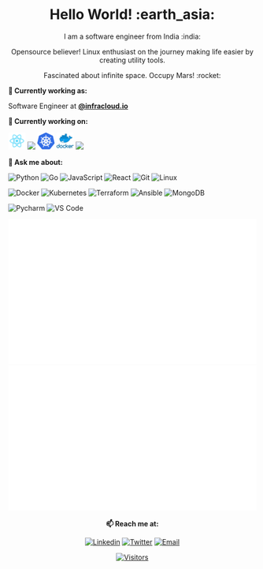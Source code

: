 <h1 align= "center"><b>Hello World! :earth_asia:</b></h1>

<p align="center">
I am a software engineer from India :india: 
</p>

<p align="center">
Opensource believer! Linux enthusiast on the journey making life easier by creating utility tools.
</p>

<p align="center">
Fascinated about infinite space. Occupy Mars! :rocket:
</p>

**💼 Currently working as:**

Software Engineer at <a href="https://www.infracloud.io/" target="_blank"><b>@infracloud.io</b></a>

**🌱 Currently working on:**

<code><a href="https://reactjs.org/" target="_blank"><img height="35" src="https://raw.githubusercontent.com/github/explore/80688e429a7d4ef2fca1e82350fe8e3517d3494d/topics/react/react.png"></a></code>
<code><a href="https://go.dev/" target="_blank"><img height="35" src="https://www.vectorlogo.zone/logos/golang/golang-icon.svg"></a></code>
<code><a href="https://kubernetes.io/" target="_blank"><img height="35" src="https://raw.githubusercontent.com/github/explore/80688e429a7d4ef2fca1e82350fe8e3517d3494d/topics/kubernetes/kubernetes.png"></a></code>
<code><a href="https://www.docker.com/" target="_blank"><img height="35" src="https://raw.githubusercontent.com/github/explore/80688e429a7d4ef2fca1e82350fe8e3517d3494d/topics/docker/docker.png"></a></code>
<code><a href="https://microservices.io/" target="_blank"><img height="35" src="https://comunytek.com/wp-content/uploads/2017/03/Microservices.png"></a></code>

**💬 Ask me about:**

![Python](https://img.shields.io/badge/Python-3776AB?style=flat-square&logo=Python&logoColor=white)
![Go](https://img.shields.io/badge/Golang-007d9c?style=flat-square&logo=Go&logoColor=white)
![JavaScript](https://img.shields.io/badge/JavaScript-F7DF1E?style=flat-square&logo=JavaScript&logoColor=white)
![React](https://img.shields.io/badge/React-61dafb?style=flat-square&logo=React&logoColor=white)
![Git](https://img.shields.io/badge/Git-F05032?style=flat-square&logo=Git&logoColor=white)
![Linux](https://img.shields.io/badge/Linux-black?style=flat-square&logo=Linux&logoColor=white)

![Docker](https://img.shields.io/badge/Docker-047adc?style=flat-square&logo=Docker&logoColor=white)
![Kubernetes](https://img.shields.io/badge/Kubernetes-047adc?style=flat-square&logo=Kubernetes&logoColor=white)
![Terraform](https://img.shields.io/badge/Terraform-8040c9?style=flat-square&logo=Terraform&logoColor=white)
![Ansible](https://img.shields.io/badge/Ansible-black?style=flat-square&logo=Ansible&logoColor=white)
![MongoDB](https://img.shields.io/badge/MongoDB-13aa52?style=flat-square&logo=MongoDB&logoColor=white)

![Pycharm](https://img.shields.io/badge/Pycharm-4dbb5f?style=flat-square&logo=Pycharm&logoColor=white)
![VS Code](https://img.shields.io/badge/VS_Code-007ACC?style=flat-square&logo=Visual-Studio-Code&logoColor=white)


<div align="center">
  
![](https://github.com/Mohitp98/github-stats/blob/master/generated/overview.svg)
![](https://github.com/Mohitp98/github-stats/blob/master/generated/languages.svg)

</div>

<div align="center">

**📫 Reach me at:**<br>

[![Linkedin](https://img.shields.io/badge/Linkedin-0077B5?style=for-the-badge&logo=linkedin&logoColor=white)](https://www.linkedin.com/in/mp98/)
[![Twitter](https://img.shields.io/badge/Twitter-1DA1F2?style=for-the-badge&logo=twitter&logoColor=white)](https://twitter.com/apparentlymohit)
[![Email](https://img.shields.io/badge/Email-720e9e?style=for-the-badge&logo=yahoo&logoColor=white)](mailto:mohit.in@yahoo.com)

</div>

<div align="center">

[![Visitors](https://hits.seeyoufarm.com/api/count/incr/badge.svg?url=https%3A%2F%2Fgithub.com%2FMohitp98)](https://hits.seeyoufarm.com)

</div>
